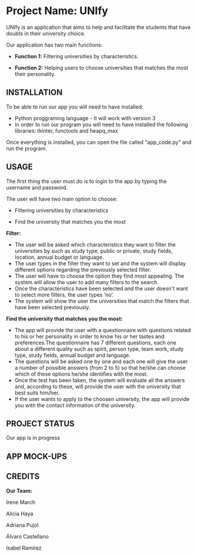 # Project Name: UNIfy

UNIfy is an application that aims to help and facilitate the students that have doubts in their university choice.

Our application has two main functions:

  - **Function 1:** Filtering universities by characteristics.

  - **Function 2:** Helping users to choose universities that matches the most their personality.


## INSTALLATION

To be able to run our app you will need to have installed:

  - Python proggraming language - It will work with version 3
  - In order to run our program you will need to have installed the following libraries: tkinter, functools and heapq_max

Once everything is installed, you can open the file called "app_code.py" and run the program.

## USAGE

The first thing the user must do is to login to the app by typing the username and password. 

The user will have two main option to choose:

  - Filtering universities by characteristics 

  - Find the university that matches you the most

**Filter:**

  - The user will be asked which characteristics they want to filter the universities by such as study type, public or private, study fields, location, annual budget or language.
  - The user types in the filter they want to set and the system will display different options  regarding the previously selected filter. 
  - The user will have to choose the option they find most appealing. The system will allow the user to add many filters to the search. 
  - Once the characteristics have been selected and the user doesn't want to select more filters, the user types ‘no’.
  - The system will show the user the universities that match the filters that have been selected previously.

**Find the university that matches you the most:**

  - The app will provide the user with a questionnaire with questions related to his or her personality in order to know his or her tastes and preferences.The questionnaire has 7 different questions, each one about a different quality such as spirit, person type, team work, study type, study fields, annual budget and language.
  - The questions will be asked one by one and each one will give the user a number of possible answers (from 2 to 5) so that he/she can choose which of these options he/she identifies with the most. 
  - Once the test has been taken, the system will evaluate all the answers and, according to these, will provide the user with the university that best suits him/her.
  - If the user wants to apply to the choosen university, the app will provide you with the contact information of the university.

 

## PROJECT STATUS

Our app is in progress

## APP MOCK-UPS



## CREDITS

**Our Team:**

Irene March

Alicia Haya

Adriana Pujol

Álvaro Castellano

Isabel Ramírez







